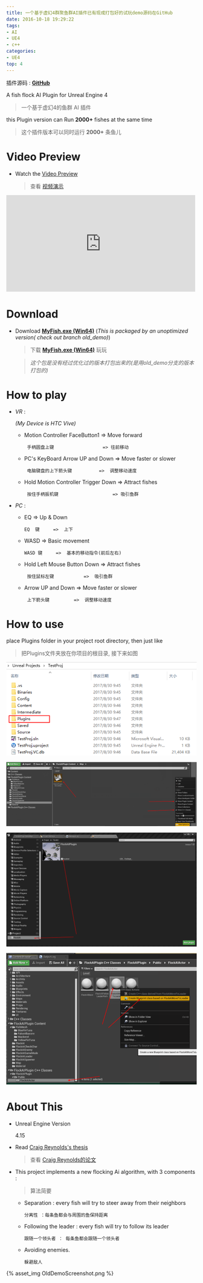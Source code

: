 ```yaml
---
title: 一个基于虚幻4群聚鱼群AI插件已有现成打包好的试玩demo源码在GitHub
date: 2016-10-18 19:29:22
tags:
- AI
- UE4
- c++
categories:
- UE4
top: 4
---
```



插件源码 : [**GitHub**](https://github.com/no5ix/fish)

A fish flock AI Plugin for Unreal Engine 4

> 一个基于虚幻4的鱼群 AI 插件 

this Plugin version can Run **2000+** fishes at the same time

> 这个插件版本可以同时运行 **2000+** 条鱼儿


# Video Preview 

* Watch the [Video Preview](http://v.youku.com/v_show/id_XMTc2NTM4MjkyMA==.html)

	> 查看 [视频演示](http://v.youku.com/v_show/id_XMTc2NTM4MjkyMA==.html) 


<iframe height=255 width=500 src='http://player.youku.com/embed/XMTc2NTM4MjkyMA==' frameborder=0 'allowfullscreen'></iframe>


# **Download**
* Download [**MyFish.exe (Win64)**](http://pan.baidu.com/s/1qYbBrHU)  (*This is packaged by an unoptimized version( check out  branch old_demo)*)

	> 下载  [**MyFish.exe (Win64)**](http://pan.baidu.com/s/1qYbBrHU) 玩玩 

    > *这个包是没有经过优化过的版本打包出来的(是用old_demo分支的版本打包的)*


<!-- more -->

# **How to play**

- *VR* : 

	*(My Device is HTC Vive)*

	* Motion Controller FaceButton1 => Move forward

		` 手柄圆盘上键                  => 往前移动`

	* PC's KeyBoard Arrow UP and Down    => Move faster or slower

		` 电脑键盘的上下箭头键          =>  调整移动速度`

	* Hold Motion Controller Trigger Down     => Attract fishes

		` 按住手柄扳机键                    => 吸引鱼群`

- *PC* :

	* EQ        =>  Up & Down

		` EQ  键     =>  上下 `

	* WASD         =>  Basic movement 

		` WASD 键     =>  基本的移动指令(前后左右) `

	* Hold Left Mouse Button Down  =>  Attract fishes

		` 按住鼠标左键           =>  吸引鱼群`

	* Arrow UP and Down  =>  Move faster or slower

		` 上下箭头键         =>  调整移动速度`



# How to use

place Plugins folder in your project root directory, then just like
> 把Plugins文件夹放在你项目的根目录, 接下来如图

![HowToUse1](/img/HowToUse1.png)

![HowToUse2](/img/HowToUse2.png)

![HowToUse3](/img/HowToUse3.png)

![HowToUse4](/img/HowToUse4.png)

# About This 


* Unreal Engine Version

	4.15

* Read [Craig Reynolds's thesis](http://www.red3d.com/cwr/boids/)  

	> 查看 [Craig Reynolds的论文](http://www.red3d.com/cwr/boids/) 

* This project implements a new flocking Ai algorithm, with 3 components : 

	> 算法简要

	* Separation : every fish will try to steer away from their neighbors 

		`分离性 ：每条鱼都会与周围的鱼保持距离 `

	* Following the leader : every fish will try to follow its leader

		`跟随一个领头者 ： 每条鱼都会跟随一个领头者`

	* Avoiding enemies.

		`躲避敌人`


{% asset_img OldDemoScreenshot.png %}